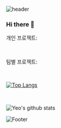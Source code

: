 
<!-- 
![header](https://capsule-render.vercel.app/api?type=Slice&color=gradient&section=header&text=%20%20Yeo&fontSize=40&rotate=10) 
-->

![header](https://capsule-render.vercel.app/api?type=waving&text=Yeo&animation=fadeIn&color=timeGradient&fontSize=50&height=180 )

### Hi there 👋

개인 프로젝트:

</br>

팀별 프로젝트:

</br>

[![Top Langs](https://github-readme-stats.vercel.app/api/top-langs/?username=Yeo616&layout=compact&theme=radical)](https://github.com/anuraghazra/github-readme-stats)

</br>

![Yeo's github stats](https://github-readme-stats.vercel.app/api?username=Yeo616&show_icons=true&theme=radical)


<!--
**Yeo616/Yeo616** is a ✨ _special_ ✨ repository because its `README.md` (this file) appears on your GitHub profile.

Here are some ideas to get you started:

- 🔭 I’m currently working on ...
- 🌱 I’m currently learning ...
- 👯 I’m looking to collaborate on ...
- 🤔 I’m looking for help with ...
- 💬 Ask me about ...
- 📫 How to reach me: ...
- 😄 Pronouns: ...
- ⚡ Fun fact: ...
-->

![Footer](https://capsule-render.vercel.app/api?type=waving&color=timeGradient&height=100&section=footer)
